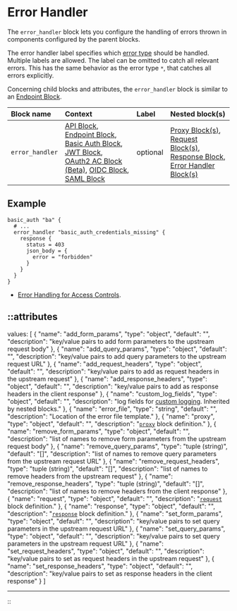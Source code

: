 # Error Handler

The `error_handler` block lets you configure the handling of errors thrown in components configured by the parent blocks.

The error handler label specifies which [error type](/configuration/error-handling#error-types) should be handled. Multiple labels are allowed. The label can be omitted to catch all relevant errors. This has the same behavior as the error type `*`, that catches all errors explicitly.

Concerning child blocks and attributes, the `error_handler` block is similar to an [Endpoint Block](endpoint).

| Block name  |Context|Label|Nested block(s)|
| :-----------| :-----------| :-----------| :-----------|
| `error_handler` | [API Block](api), [Endpoint Block](endpoint), [Basic Auth Block](basic_auth), [JWT Block](jwt), [OAuth2 AC Block (Beta)](oauth2), [OIDC Block](oidc), [SAML Block](saml) | optional | [Proxy Block(s)](proxy),  [Request Block(s)](request), [Response Block](response), [Error Handler Block(s)](error_handler) |

## Example

```hcl
basic_auth "ba" {
  # ...
  error_handler "basic_auth_credentials_missing" {
    response {
      status = 403
      json_body = {
        error = "forbidden"
      }
    }
  }
}
```

- [Error Handling for Access Controls](https://github.com/avenga/couper-examples/blob/master/error-handling-ba/README.md).

::attributes
---
values: [
  {
    "name": "add_form_params",
    "type": "object",
    "default": "",
    "description": "key/value pairs to add form parameters to the upstream request body"
  },
  {
    "name": "add_query_params",
    "type": "object",
    "default": "",
    "description": "key/value pairs to add query parameters to the upstream request URL"
  },
  {
    "name": "add_request_headers",
    "type": "object",
    "default": "",
    "description": "key/value pairs to add as request headers in the upstream request"
  },
  {
    "name": "add_response_headers",
    "type": "object",
    "default": "",
    "description": "key/value pairs to add as response headers in the client response"
  },
  {
    "name": "custom_log_fields",
    "type": "object",
    "default": "",
    "description": "log fields for [custom logging](/observation/logging#custom-logging). Inherited by nested blocks."
  },
  {
    "name": "error_file",
    "type": "string",
    "default": "",
    "description": "Location of the error file template."
  },
  {
    "name": "proxy",
    "type": "object",
    "default": "",
    "description": "[`proxy`](proxy) block definition."
  },
  {
    "name": "remove_form_params",
    "type": "object",
    "default": "",
    "description": "list of names to remove form parameters from the upstream request body"
  },
  {
    "name": "remove_query_params",
    "type": "tuple (string)",
    "default": "[]",
    "description": "list of names to remove query parameters from the upstream request URL"
  },
  {
    "name": "remove_request_headers",
    "type": "tuple (string)",
    "default": "[]",
    "description": "list of names to remove headers from the upstream request"
  },
  {
    "name": "remove_response_headers",
    "type": "tuple (string)",
    "default": "[]",
    "description": "list of names to remove headers from the client response"
  },
  {
    "name": "request",
    "type": "object",
    "default": "",
    "description": "[`request`](request) block definition."
  },
  {
    "name": "response",
    "type": "object",
    "default": "",
    "description": "[`response`](response) block definition."
  },
  {
    "name": "set_form_params",
    "type": "object",
    "default": "",
    "description": "key/value pairs to set query parameters in the upstream request URL"
  },
  {
    "name": "set_query_params",
    "type": "object",
    "default": "",
    "description": "key/value pairs to set query parameters in the upstream request URL"
  },
  {
    "name": "set_request_headers",
    "type": "object",
    "default": "",
    "description": "key/value pairs to set as request headers in the upstream request"
  },
  {
    "name": "set_response_headers",
    "type": "object",
    "default": "",
    "description": "key/value pairs to set as response headers in the client response"
  }
]

---
::
